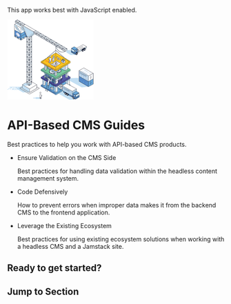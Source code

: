 This app works best with JavaScript enabled.



























![Stackbit](/docs/images/stackbit-crane-sm.png)

API-Based CMS Guides
====================

Best practices to help you work with API-based CMS products.

-   <a href="/docs/developer-guides/api-cms/validation/" class="docs-item-link"></a>
    Ensure Validation on the CMS Side

    <span class="icon-angle-right" aria-hidden="true"></span>
    Best practices for handling data validation within the headless content management system.

-   <a href="/docs/developer-guides/api-cms/code-defensively/" class="docs-item-link"></a>
    Code Defensively

    <span class="icon-angle-right" aria-hidden="true"></span>
    How to prevent errors when improper data makes it from the backend CMS to the frontend application.

-   <a href="/docs/developer-guides/api-cms/leverage-ecosystem/" class="docs-item-link"></a>
    Leverage the Existing Ecosystem

    <span class="icon-angle-right" aria-hidden="true"></span>
    Best practices for using existing ecosystem solutions when working with a headless CMS and a Jamstack site.

Ready to get started?
---------------------



Jump to Section
---------------












